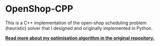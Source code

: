 # OpenShop-CPP

This is a C++ implementation of the open-shop scheduling problem (heuristic) solver that I designed and originally implemented in Python.

**[Read more about my optimisation algorithm in the original repository.](https://github.com/KowalskiThomas/OpenShopScheduling)**
